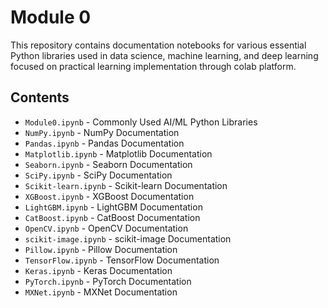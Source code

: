 # Module 0

This repository contains documentation notebooks for various essential Python libraries used in data science, machine learning, and deep learning focused on practical learning implementation through colab platform.

## Contents

- `Module0.ipynb` - Commonly Used AI/ML Python Libraries
- `NumPy.ipynb` - NumPy Documentation
- `Pandas.ipynb` - Pandas Documentation
- `Matplotlib.ipynb` - Matplotlib Documentation
- `Seaborn.ipynb` - Seaborn Documentation
- `SciPy.ipynb` - SciPy Documentation
- `Scikit-learn.ipynb` - Scikit-learn Documentation
- `XGBoost.ipynb` - XGBoost Documentation
- `LightGBM.ipynb` - LightGBM Documentation
- `CatBoost.ipynb` - CatBoost Documentation
- `OpenCV.ipynb` - OpenCV Documentation
- `scikit-image.ipynb` - scikit-image Documentation
- `Pillow.ipynb` - Pillow Documentation
- `TensorFlow.ipynb` - TensorFlow Documentation
- `Keras.ipynb` - Keras Documentation
- `PyTorch.ipynb` - PyTorch Documentation
- `MXNet.ipynb` - MXNet Documentation
